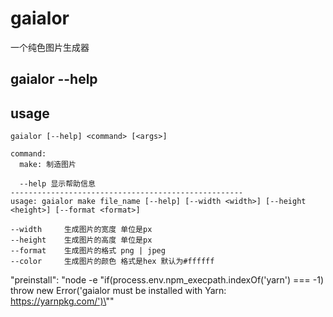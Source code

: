 # gaialor

一个纯色图片生成器

gaialor --help
----------------------------------------------------
## usage
```
gaialor [--help] <command> [<args>]

command:
  make: 制造图片

  --help 显示帮助信息
----------------------------------------------------
usage: gaialor make file_name [--help] [--width <width>] [--height <height>] [--format <format>]

--width     生成图片的宽度 单位是px
--height    生成图片的高度 单位是px
--format    生成图片的格式 png | jpeg
--color     生成图片的颜色 格式是hex 默认为#ffffff
```

"preinstall": "node -e \"if(process.env.npm_execpath.indexOf('yarn') === -1) throw new Error('gaialor must be installed with Yarn: https://yarnpkg.com/')\""